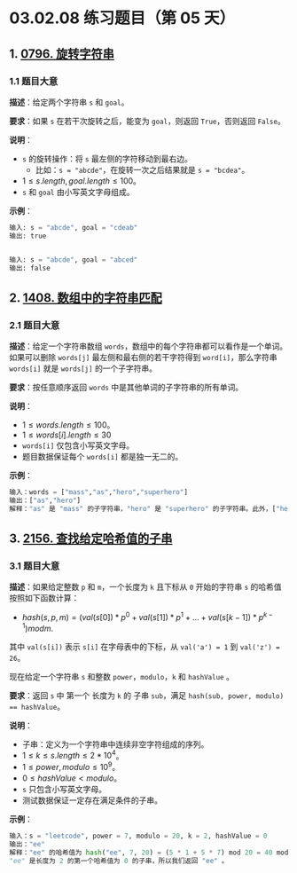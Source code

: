 # 03.02.08 练习题目（第 05 天）

## 1. [0796. 旋转字符串](https://leetcode.cn/problems/rotate-string/)

### 1.1 题目大意

**描述**：给定两个字符串 `s` 和 `goal`。

**要求**：如果 `s` 在若干次旋转之后，能变为 `goal`，则返回 `True`，否则返回 `False`。

**说明**：

- `s` 的旋转操作：将 `s` 最左侧的字符移动到最右边。
  - 比如：`s = "abcde"`，在旋转一次之后结果就是 `s = "bcdea"`。
- $1 \le s.length, goal.length \le 100$。
- `s` 和 `goal` 由小写英文字母组成。

**示例**：

```python
输入: s = "abcde", goal = "cdeab"
输出: true


输入: s = "abcde", goal = "abced"
输出: false
```

## 2. [1408. 数组中的字符串匹配](https://leetcode.cn/problems/string-matching-in-an-array/)

### 2.1 题目大意

**描述**：给定一个字符串数组 `words`，数组中的每个字符串都可以看作是一个单词。如果可以删除 `words[j]` 最左侧和最右侧的若干字符得到 `word[i]`，那么字符串 `words[i]` 就是 `words[j]` 的一个子字符串。

**要求**：按任意顺序返回 `words` 中是其他单词的子字符串的所有单词。

**说明**：

- $1 \le words.length \le 100$。
- $1 \le words[i].length \le 30$
- `words[i]` 仅包含小写英文字母。
- 题目数据保证每个 `words[i]` 都是独一无二的。

**示例**：

```python
输入：words = ["mass","as","hero","superhero"]
输出：["as","hero"]
解释："as" 是 "mass" 的子字符串，"hero" 是 "superhero" 的子字符串。此外，["hero","as"] 也是有效的答案。
```

## 3. [2156. 查找给定哈希值的子串](https://leetcode.cn/problems/find-substring-with-given-hash-value/)

### 3.1 题目大意

**描述**：如果给定整数 `p` 和 `m`，一个长度为 `k` 且下标从 `0` 开始的字符串 `s` 的哈希值按照如下函数计算：

- $hash(s, p, m) = (val(s[0]) * p^0 + val(s[1]) * p^1 + ... + val(s[k-1]) * p^{k-1}) mod m$.

其中 `val(s[i])` 表示 `s[i]` 在字母表中的下标，从 `val('a') = 1` 到 `val('z') = 26`。

现在给定一个字符串 `s` 和整数 `power`，`modulo`，`k` 和 `hashValue` 。

**要求**：返回 `s` 中 第一个 长度为 `k` 的 子串 `sub`，满足 `hash(sub, power, modulo) == hashValue`。

**说明**：

- 子串：定义为一个字符串中连续非空字符组成的序列。
- $1 \le k \le s.length \le 2 * 10^4$。
- $1 \le power, modulo \le 10^9$。
- $0 \le hashValue < modulo$。
- `s` 只包含小写英文字母。
- 测试数据保证一定存在满足条件的子串。

**示例**：

```python
输入：s = "leetcode", power = 7, modulo = 20, k = 2, hashValue = 0
输出："ee"
解释："ee" 的哈希值为 hash("ee", 7, 20) = (5 * 1 + 5 * 7) mod 20 = 40 mod 20 = 0 。
"ee" 是长度为 2 的第一个哈希值为 0 的子串，所以我们返回 "ee" 。
```
